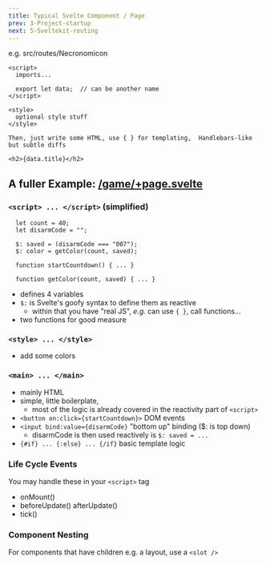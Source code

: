 ```yaml
---
title: Typical Svelte Component / Page
prev: 3-Project-startup
next: 5-Sveltekit-routing
---
```


e.g.  src/routes/Necronomicon

```
<script>
  imports...

  export let data;  // can be another name
</script>

<style>
  optional style stuff
</style>

Then, just write some HTML, use { } for templating,  Handlebars-like but subtle diffs

<h2>{data.title}</h2>

```

## A fuller Example: [/game/+page.svelte](https://raw.githubusercontent.com/MorganConrad/ptwd-sveltedemo/main/src/routes/game/%2Bpage.svelte)

### `<script> ... </script>`  (simplified)

```
  let count = 40;
  let disarmCode = "";

  $: saved = (disarmCode === "007");
  $: color = getColor(count, saved);

  function startCountdown() { ... }

  function getColor(count, saved) { ... }
  ```
 - defines 4 variables
 - `$:` is Svelte's goofy syntax to define them as reactive
   - within that you have "real JS", _e.g._ can use `{ }`, call functions...
 - two functions for good measure

### `<style> ... </style>`

 - add some colors

### `<main> ... </main>`

 - mainly HTML
 - simple, little boilerplate,
   - most of the logic is already covered in the reactivity part of `<script>`
 - `<button on:click={startCountdown}>` DOM events
 - `<input bind:value={disarmCode}` "bottom up" binding   ($: is top down)
   - disarmCode is then used reactively is `$: saved = ...`
 - `{#if} ... {:else} ... {/if}` basic template logic


### Life Cycle Events

You may handle these in your `<script>` tag
 - onMount()
 - beforeUpdate() afterUpdate()
 - tick()

### Component Nesting

For components that have children e.g. a layout, use a `<slot />`
